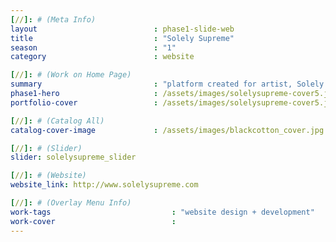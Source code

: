 ```yaml
---
[//]: # (Meta Info)
layout                          : phase1-slide-web
title 					        : "Solely Supreme"
season				            : "1"
category 						: website

[//]: # (Work on Home Page)
summary                         : "platform created for artist, Solely Supreme, to market him as an artist &mdash; a place to showcase his art, take orders for commission and advertise his product shop"
phase1-hero                     : /assets/images/solelysupreme-cover5.jpg
portfolio-cover 				: /assets/images/solelysupreme-cover5.jpg

[//]: # (Catalog All)
catalog-cover-image				: /assets/images/blackcotton_cover.jpg

[//]: # (Slider)
slider: solelysupreme_slider

[//]: # (Website)
website_link: http://www.solelysupreme.com

[//]: # (Overlay Menu Info)
work-tags 							: "website design + development"
work-cover							:
---
```

